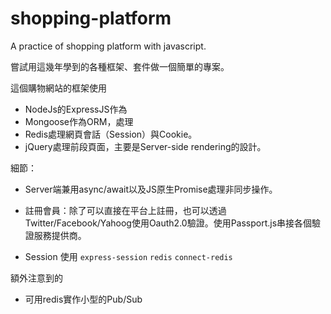 # shopping-platform

A practice of shopping platform with javascript.

嘗試用這幾年學到的各種框架、套件做一個簡單的專案。

這個購物網站的框架使用

- NodeJs的ExpressJS作為
- Mongoose作為ORM，處理
- Redis處理網頁會話（Session）與Cookie。
- jQuery處理前段頁面，主要是Server-side rendering的設計。

細節：

- Server端兼用async/await以及JS原生Promise處理非同步操作。
- 註冊會員：除了可以直接在平台上註冊，也可以透過Twitter/Facebook/Yahoog使用Oauth2.0驗證。使用Passport.js串接各個驗證服務提供商。

- Session 使用 `express-session` `redis` `connect-redis`


額外注意到的

- 可用redis實作小型的Pub/Sub
